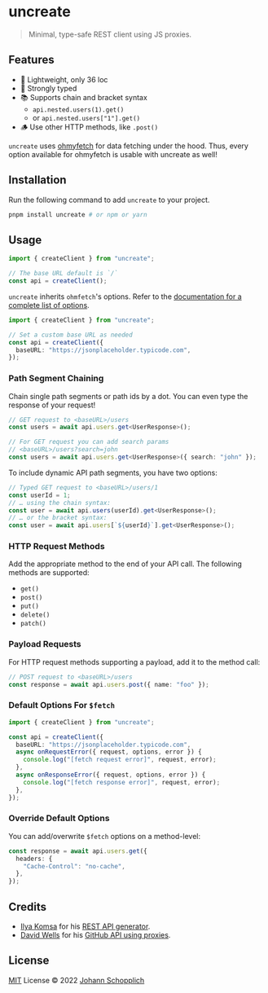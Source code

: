 # uncreate

> Minimal, type-safe REST client using JS proxies.

## Features

- 🌁 Lightweight, only 36 loc
- 🦾 Strongly typed
- 📚 Supports chain and bracket syntax
  - `api.nested.users(1).get()`
  - or `api.nested.users["1"].get()`
- 🪵 Use other HTTP methods, like `.post()`

`uncreate` uses [ohmyfetch](https://github.com/unjs/ohmyfetch) for data fetching under the hood. Thus, every option available for ohmyfetch is usable with uncreate as well!

## Installation

Run the following command to add `uncreate` to your project.

```bash
pnpm install uncreate # or npm or yarn
```

## Usage

```ts
import { createClient } from "uncreate";

// The base URL default is `/`
const api = createClient();
```

`uncreate` inherits `ohmfetch`'s options. Refer to the [documentation for a complete list of options](https://github.com/unjs/ohmyfetch).

```ts
import { createClient } from "uncreate";

// Set a custom base URL as needed
const api = createClient({
  baseURL: "https://jsonplaceholder.typicode.com",
});
```

### Path Segment Chaining

Chain single path segments or path ids by a dot. You can even type the response of your request!

```ts
// GET request to <baseURL>/users
const users = await api.users.get<UserResponse>();

// For GET request you can add search params
// <baseURL>/users?search=john
const users = await api.users.get<UserResponse>({ search: "john" });
```

To include dynamic API path segments, you have two options:

```ts
// Typed GET request to <baseURL>/users/1
const userId = 1;
// … using the chain syntax:
const user = await api.users(userId).get<UserResponse>();
// … or the bracket syntax:
const user = await api.users[`${userId}`].get<UserResponse>();
```

### HTTP Request Methods

Add the appropriate method to the end of your API call. The following methods are supported:

- `get()`
- `post()`
- `put()`
- `delete()`
- `patch()`

### Payload Requests

For HTTP request methods supporting a payload, add it to the method call:

```ts
// POST request to <baseURL>/users
const response = await api.users.post({ name: "foo" });
```

### Default Options For `$fetch`

```ts
import { createClient } from "uncreate";

const api = createClient({
  baseURL: "https://jsonplaceholder.typicode.com",
  async onRequestError({ request, options, error }) {
    console.log("[fetch request error]", request, error);
  },
  async onResponseError({ request, options, error }) {
    console.log("[fetch response error]", request, error);
  },
});
```

### Override Default Options

You can add/overwrite `$fetch` options on a method-level:

```ts
const response = await api.users.get({
  headers: {
    "Cache-Control": "no-cache",
  },
});
```

## Credits

- [Ilya Komsa](https://github.com/v1vendi) for his [REST API generator](https://gist.github.com/v1vendi/75d5e5dad7a2d1ef3fcb48234e4528cb).
- [David Wells](https://github.com/DavidWells) for his [GitHub API using proxies](https://gist.github.com/DavidWells/93535d7d6bec3a7219778ebcfa437df3).

## License

[MIT](./LICENSE) License © 2022 [Johann Schopplich](https://github.com/johannschopplich)
